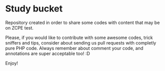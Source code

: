 # Study bucket
Repository created in order to share some codes with content that may be on ZCPE test.

Please, if you would like to contribute with some awesome codes, trick sniffers and tips, consider about sending us pull requests with completly pure PHP code. Always remember about comment your code, and annotations are super acceptable too! :D

Enjoy!
